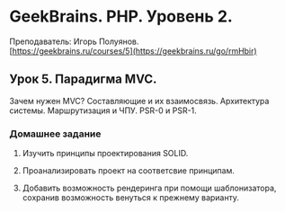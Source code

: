 # GeekBrains. PHP. Уровень 2.
Преподаватель: Игорь Полуянов.
<br>[https://geekbrains.ru/courses/5](https://geekbrains.ru/go/rmHbir)

## Урок 5. Парадигма MVC.
Зачем нужен MVC? Составляющие и их взаимосвязь. Архитектура системы. Маршрутизация и ЧПУ. PSR-0 и PSR-1.

### Домашнее задание

1. Изучить принципы проектирования SOLID.

2. Проанализировать проект на соответсвие принципам.
 
3. Добавить возможность рендеринга при помощи шаблонизатора, сохранив возможность венуться к прежнему варианту.